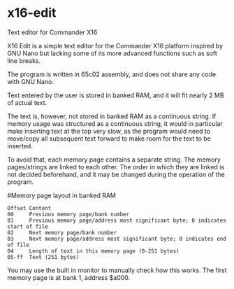 # x16-edit
Text editor for Commander X16

X16 Edit is a simple text editor for the Commander X16 platform inspired by GNU Nano but lacking some of its more advanced functions such as soft line breaks.

The program is written in 65c02 assembly, and does not share any code with GNU Nano.

Text entered by the user is stored in banked RAM, and it will fit nearly 2 MB of actual text.

The text is, however, not stored in banked RAM as a continuous string. If memory usage was structured as a continuous string, it would in particular make 
inserting text at the top very slow, as the program would need to move/copy all subsequent text forward to make room for the text to be inserted.

To avoid that, each memory page contains a separate string. The memory pages/strings are linked to each other. The order in which they are linked is
not decided beforehand, and it may be changed during the operation of the program.


#Memory page layout in banked RAM

```
Offset Content
00     Previous memory page/bank number
01     Previous memory page/address most significant byte; 0 indicates start of file
02     Next memory page/bank number
03     Next memory page/address most significant byte; 0 indicates end of file
04     Length of text in this memory page (0-251 bytes)
05-ff  Text (251 bytes)
```

You may use the built in monitor to manually check how this works. The first memory page is at bank 1, address $a000.
